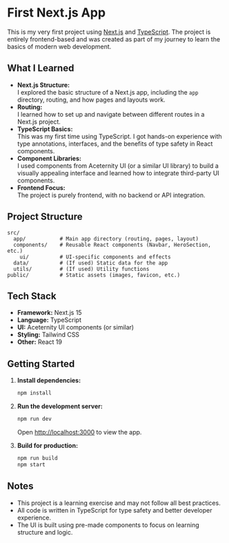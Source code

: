# First Next.js App

This is my very first project using [Next.js](https://nextjs.org/) and [TypeScript](https://www.typescriptlang.org/). The project is entirely frontend-based and was created as part of my journey to learn the basics of modern web development.

##  What I Learned

- **Next.js Structure:**  
  I explored the basic structure of a Next.js app, including the `app` directory, routing, and how pages and layouts work.
- **Routing:**  
  I learned how to set up and navigate between different routes in a Next.js project.
- **TypeScript Basics:**  
  This was my first time using TypeScript. I got hands-on experience with type annotations, interfaces, and the benefits of type safety in React components.
- **Component Libraries:**  
  I used components from Aceternity UI (or a similar UI library) to build a visually appealing interface and learned how to integrate third-party UI components.
- **Frontend Focus:**  
  The project is purely frontend, with no backend or API integration.

##  Project Structure

```
src/
  app/           # Main app directory (routing, pages, layout)
  components/    # Reusable React components (Navbar, HeroSection, etc.)
    ui/          # UI-specific components and effects
  data/          # (If used) Static data for the app
  utils/         # (If used) Utility functions
public/          # Static assets (images, favicon, etc.)
```

##  Tech Stack

- **Framework:** Next.js 15
- **Language:** TypeScript
- **UI:** Aceternity UI components (or similar)
- **Styling:** Tailwind CSS
- **Other:** React 19

##  Getting Started

1. **Install dependencies:**
   ```bash
   npm install
   ```
2. **Run the development server:**
   ```bash
   npm run dev
   ```
   Open [http://localhost:3000](http://localhost:3000) to view the app.

3. **Build for production:**
   ```bash
   npm run build
   npm start
   ```

##  Notes

- This project is a learning exercise and may not follow all best practices.
- All code is written in TypeScript for type safety and better developer experience.
- The UI is built using pre-made components to focus on learning structure and logic.
